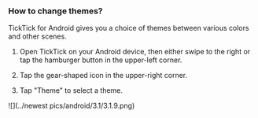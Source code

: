 ### How to change themes?

TickTick for Android gives you a choice of themes between various colors and other scenes.

1. Open TickTick on your Android device, then either swipe to the right or tap the hamburger button in the upper-left corner.

2. Tap the gear-shaped icon in the upper-right corner.

3. Tap "Theme" to select a theme.

![](../newest pics/android/3.1/3.1.9.png)